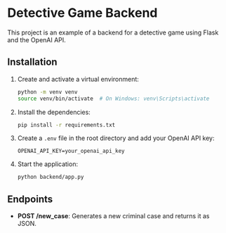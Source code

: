 # Detective Game Backend

This project is an example of a backend for a detective game using Flask and the OpenAI API.

## Installation

1. Create and activate a virtual environment:
    ```sh
    python -m venv venv
    source venv/bin/activate  # On Windows: venv\Scripts\activate
    ```

2. Install the dependencies:
    ```sh
    pip install -r requirements.txt
    ```

3. Create a `.env` file in the root directory and add your OpenAI API key:
    ```
    OPENAI_API_KEY=your_openai_api_key
    ```

4. Start the application:
    ```sh
    python backend/app.py
    ```

## Endpoints

- **POST /new_case**: Generates a new criminal case and returns it as JSON.